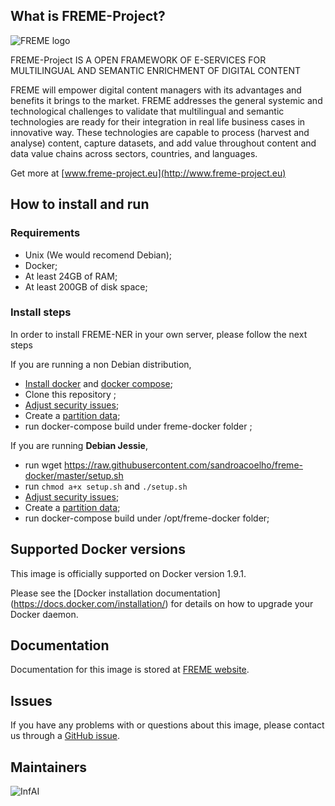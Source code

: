 

## What is FREME-Project?

![FREME logo](http://www.freme-project.eu/wp-content/uploads/2015/02/FREME_LogoHor_250px.png)

FREME-Project IS A OPEN FRAMEWORK OF E-SERVICES FOR MULTILINGUAL AND SEMANTIC ENRICHMENT OF DIGITAL CONTENT

FREME will empower digital content managers with its advantages and benefits it brings to the market. FREME addresses the general systemic and technological challenges to validate that multilingual and semantic technologies are ready for their integration in real life business cases in innovative way. These technologies are capable to process (harvest and analyse) content, capture datasets, and add value throughout content and data value chains across sectors, countries, and languages.

Get more at [www.freme-project.eu](http://www.freme-project.eu)

## How to install and run

### Requirements

- Unix (We would recomend Debian);
- Docker;
- At least 24GB of RAM;
- At least 200GB of disk space;

### Install steps

In order to install FREME-NER in your own server, please follow the next steps

If you are running a non Debian distribution,

- [Install docker](https://docs.docker.com/engine/installation/) and [docker compose](https://docs.docker.com/compose/);
- Clone this repository ;
- [Adjust security issues](SECURITY.md);
- Create a [partition data](PARTITION_DATA.md);
- run docker-compose build under freme-docker folder ;

If you are running **Debian Jessie**,

- run wget https://raw.githubusercontent.com/sandroacoelho/freme-docker/master/setup.sh
- run ```chmod a+x setup.sh``` and ```./setup.sh```
- [Adjust security issues](SECURITY.md);
- Create a [partition data](PARTITION_DATA.md);
- run docker-compose build under /opt/freme-docker folder;

## Supported Docker versions
This image is officially supported on Docker version 1.9.1.

Please see the [Docker installation documentation] (https://docs.docker.com/installation/) for details on how to upgrade your Docker daemon.

## Documentation

Documentation for this image is stored at [FREME website](http://api-dev.freme-project.eu/doc/tutorials/overview.html).

## Issues
If you have any problems with or questions about this image, please contact us through a [GitHub issue](https://github.com/sandroacoelho/freme-docker/issues).


## Maintainers
 ![InfAI](http://infai.org/de/Aktuelles/files?get=10_jahre_infai_gold.PNG) 

